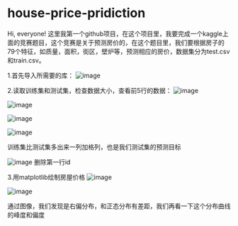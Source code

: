 # house-price-pridiction
Hi, everyone!
这里我第一个github项目，在这个项目里，我要完成一个kaggle上面的竞赛题目，这个竞赛是关于预测房价的，在这个题目里，我们要根据房子的79个特征，如质量，面积，街区，壁炉等，预测相应的房价，数据集分为test.csv和train.csv。


1.首先导入所需要的库：
![image](https://user-images.githubusercontent.com/110798232/208420988-1a538ce8-62fe-4d29-9343-bb857a121a18.png)


2.读取训练集和测试集，检查数据大小，查看前5行的数据：
![image](https://user-images.githubusercontent.com/110798232/208421535-a485cf15-d3f5-4797-8984-909124435749.png)

![image](https://user-images.githubusercontent.com/110798232/208421341-ff2e88c3-130f-4754-a59f-087b4f6b3271.png)

![image](https://user-images.githubusercontent.com/110798232/208421804-77ec32c4-2045-41ea-86ee-003b50ed2537.png)

![image](https://user-images.githubusercontent.com/110798232/208421834-17d20295-c64a-4484-826c-9747da6a0803.png)

训练集比测试集多出来一列加格列，也是我们测试集的预测目标

![image](https://user-images.githubusercontent.com/110798232/208422173-aeb978e2-b08a-49ea-9172-7b5c9f691ac2.png)
删除第一行id


3.用matplotlib绘制房屋价格
![image](https://user-images.githubusercontent.com/110798232/208422873-7d1e6b93-6e68-44ec-9854-5cda4348b318.png)

![image](https://user-images.githubusercontent.com/110798232/208423021-87fb7c3a-aa0d-4b0c-b4a7-03f185e0f8b0.png)

通过图像，我们发现是右偏分布，和正态分布有差距，我们再看一下这个分布曲线的峰度和偏度
